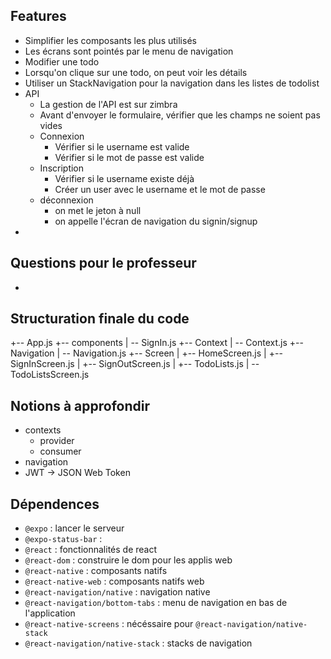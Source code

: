 
## Features

- Simplifier les composants les plus utilisés
- Les écrans sont pointés par le menu de navigation
- Modifier une todo
- Lorsqu'on clique sur une todo, on peut voir les détails
- Utiliser un StackNavigation pour la navigation dans les listes de todolist
- API
  - La gestion de l'API est sur zimbra
  - Avant d'envoyer le formulaire, vérifier que les champs ne soient pas vides
  - Connexion
    - Vérifier si le username est valide
    - Vérifier si le mot de passe est valide
  - Inscription
    - Vérifier si le username existe déjà
    - Créer un user avec le username et le mot de passe
  - déconnexion
    - on met le jeton à null
    - on appelle l'écran de navigation du signin/signup
- 




## Questions pour  le professeur

- 


## Structuration finale du code

+-- App.js
+-- components
|   \-- SignIn.js
+-- Context
|   \-- Context.js
+-- Navigation
|   \-- Navigation.js
+-- Screen
|   +-- HomeScreen.js
|   +-- SignInScreen.js
|   +-- SignOutScreen.js
|   +-- TodoLists.js
|   \-- TodoListsScreen.js

## Notions à approfondir

- contexts
  - provider
  - consumer
- navigation
- JWT -> JSON Web Token


## Dépendences

- `@expo` : lancer le serveur
- `@expo-status-bar` :
- `@react` : fonctionnalités de react
- `@react-dom` : construire le dom pour les applis web
- `@react-native` : composants natifs
- `@react-native-web` : composants natifs web
- `@react-navigation/native` : navigation native
- `@react-navigation/bottom-tabs` : menu de navigation en bas de l'application
- `@react-native-screens` : nécéssaire pour `@react-navigation/native-stack`
- `@react-navigation/native-stack` : stacks de navigation
